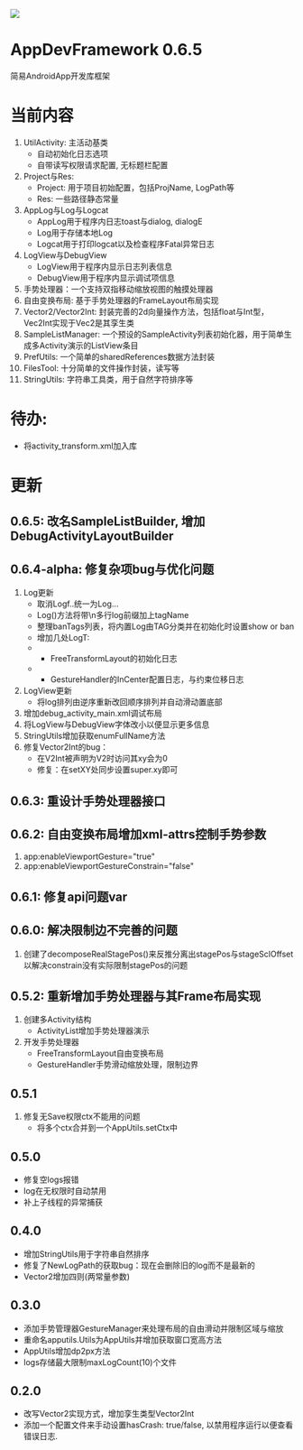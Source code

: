 [![](https://jitpack.io/v/AIDEProjects/AppDevFramework.svg)](https://jitpack.io/#AIDEProjects/AppDevFramework)

# AppDevFramework 0.6.5
简易AndroidApp开发库框架

# 当前内容
1. UtilActivity: 主活动基类
	- 自动初始化日志选项
	- 自带读写权限请求配置, 无标题栏配置
1. Project与Res:
	- Project: 用于项目初始配置，包括ProjName, LogPath等
	- Res: 一些路径静态常量
1. AppLog与Log与Logcat
	- AppLog用于程序内日志toast与dialog, dialogE
	- Log用于存储本地Log
	- Logcat用于打印logcat以及检查程序Fatal异常日志
1. LogView与DebugView
	- LogView用于程序内显示日志列表信息
	- DebugView用于程序内显示调试项信息
1. 手势处理器：一个支持双指移动缩放视图的触摸处理器
1. 自由变换布局: 基于手势处理器的FrameLayout布局实现
1. Vector2/Vector2Int: 封装完善的2d向量操作方法，包括float与Int型，Vec2Int实现于Vec2是其孪生类
1. SampleListManager: 一个预设的SampleActivity列表初始化器，用于简单生成多Activity演示的ListView条目
1. PrefUtils: 一个简单的sharedReferences数据方法封装
1. FilesTool: 十分简单的文件操作封装，读写等
1. StringUtils: 字符串工具类，用于自然字符排序等

# 待办: 
- 将activity_transform.xml加入库

# 更新
## 0.6.5: 改名SampleListBuilder, 增加DebugActivityLayoutBuilder

## 0.6.4-alpha: 修复杂项bug与优化问题
1. Log更新
	- 取消Logf..统一为Log...
	- Log()方法将带\n多行log前缀加上tagName
	- 整理banTags列表，将内置Log由TAG分类并在初始化时设置show or ban
	- 增加几处LogT: 
	- - FreeTransformLayout的初始化日志
	- - GestureHandler的InCenter配置日志，与约束位移日志
1. LogView更新
	- 将log排列由逆序重新改回顺序排列并自动滑动置底部
1. 增加debug_activity_main.xml调试布局
1. 将LogView与DebugView字体改小以便显示更多信息
1. StringUtils增加获取enumFullName方法
1. 修复Vector2Int的bug：
	- 在V2Int被声明为V2时访问其xy会为0
	- 修复：在setXY处同步设置super.xy即可

## 0.6.3: 重设计手势处理器接口

## 0.6.2: 自由变换布局增加xml-attrs控制手势参数
1. app:enableViewportGesture="true"
2. app:enableViewportGestureConstrain="false"

## 0.6.1: 修复api问题var

## 0.6.0: 解决限制边不完善的问题
1. 创建了decomposeRealStagePos()来反推分离出stagePos与stageSclOffset以解决constrain没有实际限制stagePos的问题

## 0.5.2: 重新增加手势处理器与其Frame布局实现
1. 创建多Activity结构
	- ActivityList增加手势处理器演示
1. 开发手势处理器
	- FreeTransformLayout自由变换布局
	- GestureHandler手势滑动缩放处理，限制边界

## 0.5.1
1. 修复无Save权限ctx不能用的问题
	- 将多个ctx合并到一个AppUtils.setCtx中


## 0.5.0
- 修复空logs报错
- log在无权限时自动禁用
- 补上子线程的异常捕获

## 0.4.0
- 增加StringUtils用于字符串自然排序
- 修复了NewLogPath的获取bug：现在会删除旧的log而不是最新的
- Vector2增加四则(两常量参数)

## 0.3.0
- 添加手势管理器GestureManager来处理布局的自由滑动并限制区域与缩放
- 重命名apputils.Utils为AppUtils并增加获取窗口宽高方法
- AppUtils增加dp2px方法
- logs存储最大限制maxLogCount(10)个文件

## 0.2.0
- 改写Vector2实现方式，增加孪生类型Vector2Int
- 添加一个配置文件来手动设置hasCrash: true/false, 以禁用程序运行以便查看错误日志.


